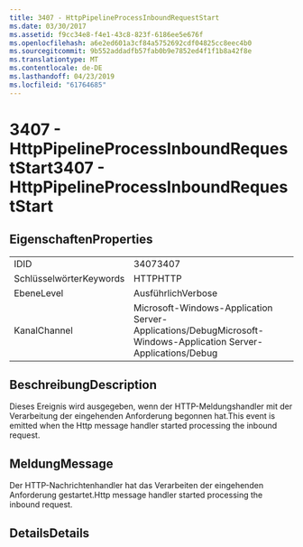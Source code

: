 ```yaml
---
title: 3407 - HttpPipelineProcessInboundRequestStart
ms.date: 03/30/2017
ms.assetid: f9cc34e8-f4e1-43c8-823f-6186ee5e676f
ms.openlocfilehash: a6e2ed601a3cf84a5752692cdf04825cc8eec4b0
ms.sourcegitcommit: 9b552addadfb57fab0b9e7852ed4f1f1b8a42f8e
ms.translationtype: MT
ms.contentlocale: de-DE
ms.lasthandoff: 04/23/2019
ms.locfileid: "61764685"
---
```

# <a name="3407---httppipelineprocessinboundrequeststart"></a><span data-ttu-id="21daa-102">3407 - HttpPipelineProcessInboundRequestStart</span><span class="sxs-lookup"><span data-stu-id="21daa-102">3407 - HttpPipelineProcessInboundRequestStart</span></span>
## <a name="properties"></a><span data-ttu-id="21daa-103">Eigenschaften</span><span class="sxs-lookup"><span data-stu-id="21daa-103">Properties</span></span>  
  
|||  
|-|-|  
|<span data-ttu-id="21daa-104">ID</span><span class="sxs-lookup"><span data-stu-id="21daa-104">ID</span></span>|<span data-ttu-id="21daa-105">3407</span><span class="sxs-lookup"><span data-stu-id="21daa-105">3407</span></span>|  
|<span data-ttu-id="21daa-106">Schlüsselwörter</span><span class="sxs-lookup"><span data-stu-id="21daa-106">Keywords</span></span>|<span data-ttu-id="21daa-107">HTTP</span><span class="sxs-lookup"><span data-stu-id="21daa-107">HTTP</span></span>|  
|<span data-ttu-id="21daa-108">Ebene</span><span class="sxs-lookup"><span data-stu-id="21daa-108">Level</span></span>|<span data-ttu-id="21daa-109">Ausführlich</span><span class="sxs-lookup"><span data-stu-id="21daa-109">Verbose</span></span>|  
|<span data-ttu-id="21daa-110">Kanal</span><span class="sxs-lookup"><span data-stu-id="21daa-110">Channel</span></span>|<span data-ttu-id="21daa-111">Microsoft-Windows-Application Server-Applications/Debug</span><span class="sxs-lookup"><span data-stu-id="21daa-111">Microsoft-Windows-Application Server-Applications/Debug</span></span>|  
  
## <a name="description"></a><span data-ttu-id="21daa-112">Beschreibung</span><span class="sxs-lookup"><span data-stu-id="21daa-112">Description</span></span>  
 <span data-ttu-id="21daa-113">Dieses Ereignis wird ausgegeben, wenn der HTTP-Meldungshandler mit der Verarbeitung der eingehenden Anforderung begonnen hat.</span><span class="sxs-lookup"><span data-stu-id="21daa-113">This event is emitted when the Http message handler started processing the inbound request.</span></span>  
  
## <a name="message"></a><span data-ttu-id="21daa-114">Meldung</span><span class="sxs-lookup"><span data-stu-id="21daa-114">Message</span></span>  
 <span data-ttu-id="21daa-115">Der HTTP-Nachrichtenhandler hat das Verarbeiten der eingehenden Anforderung gestartet.</span><span class="sxs-lookup"><span data-stu-id="21daa-115">Http message handler started processing the inbound request.</span></span>  
  
## <a name="details"></a><span data-ttu-id="21daa-116">Details</span><span class="sxs-lookup"><span data-stu-id="21daa-116">Details</span></span>
